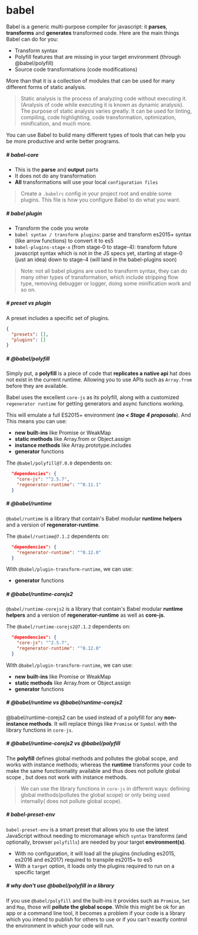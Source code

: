 # babel
Babel is a generic multi-purpose compiler for javascript: it **parses**, **transforms** and **generates** transformed code. Here are the main things Babel can do for you:
- Transform syntax
- Polyfill features that are missing in your target environment (through @babel/polyfill)
- Source code transformations (code modifications)

More than that it is a collection of modules that can be used for many different forms of static analysis.

> Static analysis is the process of analyzing code without executing it. (Analysis of code while executing it is known as dynamic analysis). The purpose of static analysis varies greatly. It can be used for linting, compiling, code highlighting, code transformation, optimization, minification, and much more.

You can use Babel to build many different types of tools that can help you be more productive and write better programs.
##### # babel-core
- This is the **parse** and **output** parts
- It does not do any transformation
- **All** transformations will use your local `configuration files`
> Create a `.babelrc` config in your project root and enable some plugins. This file is how you configure Babel to do what you want.

##### # babel plugin
- Transform the code you wrote
- `babel syntax / transform plugins`: parse and transform es2015+ syntax (like arrow functions) to convert it to es5
- `babel-plugins-stage-x` (from stage-0 to stage-4): transform future javascript syntax which is not in the JS specs yet, starting at stage-0 (just an idea) down to stage-4 (will land in the babel-plugins soon)
> Note: not all babel plugins are used to transform syntax, they can do many other types of transformation, which include stripping flow type, removing debugger or logger, doing some minification work and so on.

##### # preset vs plugin
A preset includes a specific set of plugins.
```json
{
  "presets": [],
  "plugins": []
}
```

##### #  @babel/polyfill
Simply put, a **polyfill** is a piece of code that **replicates a native api** hat does not exist in the current runtime. Allowing you to use APIs such as `Array.from` before they are available.

Babel uses the excellent `core-js` as its polyfill, along with a customized `regenerator runtime` for getting generators and async functions working. 

This will emulate a full ES2015+ environment (***no < Stage 4 proposals***).  And This means you can use:
- **new built-ins** like Promise or WeakMap
- **static methods** like Array.from or Object.assign 
- **instance methods** like Array.prototype.includes 
-  **generator** functions 

The `@babel/polyfill@7.0.0` dependents on:
```json
  "dependencies": {
    "core-js": "^2.5.7",
    "regenerator-runtime": "^0.11.1"
  }
```

##### # @babel/runtime
`@babel/runtime` is a library that contain's Babel modular **runtime helpers** and a version of **regenerator-runtime**.

The `@babel/runtime@7.1.2` dependents on:
```json
  "dependencies": {
    "regenerator-runtime": "^0.12.0"
  }
```
With `@babel/plugin-transform-runtime`,  we can use: 
-  **generator** functions 

##### # @babel/runtime-corejs2
`@babel/runtime-corejs2` is a library that contain's Babel modular **runtime helpers** and a version of **regenerator-runtime** as well as **core-js**.

The `@babel/runtime-corejs2@7.1.2` dependents on:
```json
  "dependencies": {
    "core-js": "^2.5.7",
    "regenerator-runtime": "^0.12.0"
  }
```
With `@babel/plugin-transform-runtime`,  we can use:
- **new built-ins** like Promise or WeakMap
- **static methods** like Array.from or Object.assign 
-  **generator** functions 

##### # @babel/runtime vs @babel/runtime-corejs2
@babel/runtime-corejs2 can be used instead of a polyfill for any **non-instance methods**. It will replace things like `Promise` or `Symbol` with the library functions in `core-js`.

##### # @babel/runtime-corejs2 vs @babel/polyfill
The **polyfill** defines global methods and pollutes the global scope, and works with instance methods; whereas the **runtime** transforms your code to make the same functionnality available and thus does not pollute global scope , but does not work with instance methods.

> We can use the library functions in `core-js` in different ways: defining global methods(pollutes the global scope) or only being used internally( does not pollute global scope).

##### #  babel-preset-env
`babel-preset-env` is a smart preset that allows you to use the latest JavaScript without needing to micromanage which `syntax` transforms (and optionally, browser `polyfills`) are needed by your target **environment(s)**. 

- With no configuration, it will load all the plugins (including es2015, es2016 and es2017) required to transpile es2015+ to es5
- With a `target` option, it loads only the plugins required to run on a specific target

##### # why don't use @babel/polyfill in a library
If you use `@babel/polyfill` and the built-ins it provides such as `Promise`, `Set` and `Map`, those will **pollute the global scope**. While this might be ok for an app or a command line tool, it becomes a problem if your code is a library which you intend to publish for others to use or if you can't exactly control the environment in which your code will run.
